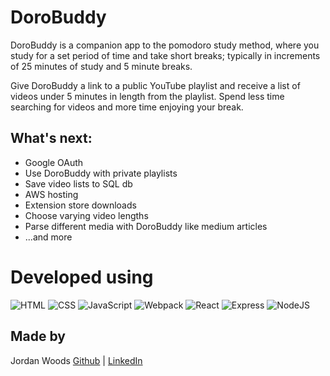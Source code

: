 # DoroBuddy

DoroBuddy is a companion app to the pomodoro study method, where you study for a set period of time and take short breaks; typically in increments of 25 minutes of study and 5 minute breaks. 

Give DoroBuddy a link to a public YouTube playlist and receive a list of videos under 5 minutes in length from the playlist. Spend less time searching for videos and more time enjoying your break. 

## What's next:

- Google OAuth
- Use DoroBuddy with private playlists
- Save video lists to SQL db
- AWS hosting
- Extension store downloads
- Choose varying video lengths
- Parse different media with DoroBuddy like medium articles
- ...and more

# Developed using

![HTML](https://img.shields.io/badge/HTML-orange?style=for-the-badge&logo=html5&logoColor=white)
![CSS](https://img.shields.io/badge/CSS-blue?style=for-the-badge&logo=css3)
![JavaScript](https://img.shields.io/badge/JavaScript-gray?style=for-the-badge&logo=javascript)
![Webpack](https://img.shields.io/badge/webpack-%238DD6F9.svg?style=for-the-badge&logo=webpack&logoColor=black)
![React](https://img.shields.io/badge/React-blue?style=for-the-badge&logo=reac&logoColor=white)
![Express](https://img.shields.io/badge/express-beige?style=for-the-badge&logo=express&logoColor=black)
![NodeJS](https://img.shields.io/badge/NodeJS-darkblue?style=for-the-badge&logo=nodedotjs&logoColor=#339933)

## Made by

Jordan Woods [Github](https://github.com/ejwoods) | [LinkedIn](https://www.linkedin.com/in/jordanwoods277/)